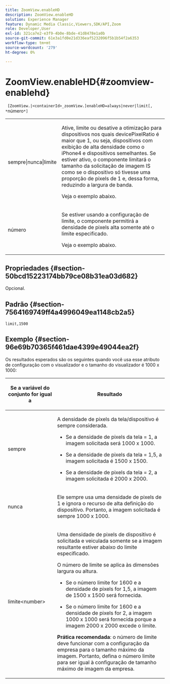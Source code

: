 ```yaml
---
title: ZoomView.enableHD
description: ZoomView.enableHD
solution: Experience Manager
feature: Dynamic Media Classic,Viewers,SDK/API,Zoom
role: Developer,User
exl-id: 321ca7e2-e3f9-4b0e-8bde-41d8478e1a0b
source-git-commit: 61e3a1fd0e21d336eaf5232096f5b1b54f2a6353
workflow-type: tm+mt
source-wordcount: '279'
ht-degree: 0%

---
```


# ZoomView.enableHD{#zoomview-enablehd}

` [ZoomView.|<containerId>_zoomView.]enableHD=always|never|limit[, *`número`*]`

<table id="table_0BEA0B5FFDF64E5594B534B2A87A6D88"> 
 <tbody> 
  <tr> 
   <td colname="col1"> <p> <span class="codeph"> sempre|nunca|limite</span> </p> </td> 
   <td colname="col2"> <p> Ative, limite ou desative a otimização para dispositivos nos quais <span class="codeph"> devicePixelRatio</span> é maior que <span class="codeph"> 1</span>, ou seja, dispositivos com exibição de alta densidade como o iPhone4 e dispositivos semelhantes. Se estiver ativo, o componente limitará o tamanho da solicitação de imagem IS como se o dispositivo só tivesse uma proporção de pixels de <span class="codeph"> 1</span> e, dessa forma, reduzindo a largura de banda. </p> <p>Veja o exemplo abaixo. </p> </td> 
  </tr> 
  <tr> 
   <td colname="col1"> <p> <span class="codeph"> <span class="varname"> número</span> </span> </p> </td> 
   <td colname="col2"> <p> Se estiver usando a configuração de limite, o componente permitirá a densidade de pixels alta somente até o limite especificado. </p> <p>Veja o exemplo abaixo. </p> </td> 
  </tr> 
 </tbody> 
</table>

## Propriedades {#section-50bcd15223174bb79ce08b31ea03d682}

Opcional.

## Padrão {#section-7564169749ff4a4996049ea1148cb2a5}

`limit,1500`

## Exemplo {#section-96e69b70365f461dae4399e49044ea2f}

Os resultados esperados são os seguintes quando você usa esse atributo de configuração com o visualizador e o tamanho do visualizador é 1000 x 1000:

<table id="table_F97FEDA0EE1B4EF6AC9FF9060548ACA4"> 
 <thead> 
  <tr> 
   <th colname="col1" class="entry"> <p>Se a variável do conjunto for igual a </p> </th> 
   <th colname="col2" class="entry"> <p>Resultado </p> </th> 
  </tr> 
 </thead>
 <tbody> 
  <tr> 
   <td colname="col1"> <p> <span class="codeph"> sempre</span> </p> </td> 
   <td colname="col2"> <p>A densidade de pixels da tela/dispositivo é sempre considerada.</p> <p> 
     <ul id="ul_D8F31FDFCDB74B75A3B1BFBEE33AF2E2"> 
      <li id="li_8A1C6DCCE10545349C73029729211BB2"> <p>Se a densidade de pixels da tela = 1, a imagem solicitada será 1000 x 1000. </p> </li> 
      <li id="li_884156A34AC64B4E9B3ACC4C25EB710F"> <p>Se a densidade de pixels da tela = 1,5, a imagem solicitada é 1500 x 1500. </p> </li> 
      <li id="li_7EC699284A7F4E679E512C3DA8B5454F"> <p>Se a densidade de pixels da tela = 2, a imagem solicitada é 2000 x 2000. </p> </li> 
     </ul> </p> </td> 
  </tr> 
  <tr> 
   <td colname="col1"> <p> <span class="codeph"> nunca</span> </p> </td> 
   <td colname="col2"> <p>Ele sempre usa uma densidade de pixels de 1 e ignora o recurso de alta definição do dispositivo. Portanto, a imagem solicitada é sempre 1000 x 1000. </p> </td> 
  </tr> 
  <tr> 
   <td colname="col1"> <p> <span class="codeph"> limite&lt;number&gt;</span> </p> </td> 
   <td colname="col2"> <p>Uma densidade de pixels de dispositivo é solicitada e veiculada somente se a imagem resultante estiver abaixo do limite especificado. </p> <p>O número de limite se aplica às dimensões largura ou altura. </p> <p> 
     <ul id="ul_CEC06B2280164951BA1A0ADED99E8050"> 
      <li id="li_CA7A0980ACC54690A4F212DF53E2DC8A"> <p>Se o número limite for 1600 e a densidade de pixels for 1,5, a imagem de 1500 x 1500 será fornecida. </p> </li> 
      <li id="li_A4AAD7FBFA0347B082789511CA6768A5"> <p>Se o número limite for 1600 e a densidade de pixels for 2, a imagem 1000 x 1000 será fornecida porque a imagem 2000 x 2000 excede o limite. </p> </li> 
     </ul> </p> <p> <b>Prática recomendada</b>: o número de limite deve funcionar com a configuração da empresa para o tamanho máximo da imagem. Portanto, defina o número limite para ser igual à configuração de tamanho máximo de imagem da empresa. </p> </td> 
  </tr> 
 </tbody> 
</table>

